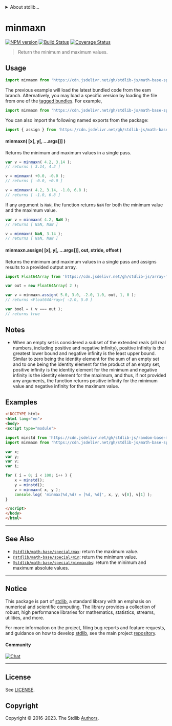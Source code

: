 <!--

@license Apache-2.0

Copyright (c) 2018 The Stdlib Authors.

Licensed under the Apache License, Version 2.0 (the "License");
you may not use this file except in compliance with the License.
You may obtain a copy of the License at

   http://www.apache.org/licenses/LICENSE-2.0

Unless required by applicable law or agreed to in writing, software
distributed under the License is distributed on an "AS IS" BASIS,
WITHOUT WARRANTIES OR CONDITIONS OF ANY KIND, either express or implied.
See the License for the specific language governing permissions and
limitations under the License.

-->


<details>
  <summary>
    About stdlib...
  </summary>
  <p>We believe in a future in which the web is a preferred environment for numerical computation. To help realize this future, we've built stdlib. stdlib is a standard library, with an emphasis on numerical and scientific computation, written in JavaScript (and C) for execution in browsers and in Node.js.</p>
  <p>The library is fully decomposable, being architected in such a way that you can swap out and mix and match APIs and functionality to cater to your exact preferences and use cases.</p>
  <p>When you use stdlib, you can be absolutely certain that you are using the most thorough, rigorous, well-written, studied, documented, tested, measured, and high-quality code out there.</p>
  <p>To join us in bringing numerical computing to the web, get started by checking us out on <a href="https://github.com/stdlib-js/stdlib">GitHub</a>, and please consider <a href="https://opencollective.com/stdlib">financially supporting stdlib</a>. We greatly appreciate your continued support!</p>
</details>

# minmaxn

[![NPM version][npm-image]][npm-url] [![Build Status][test-image]][test-url] [![Coverage Status][coverage-image]][coverage-url] <!-- [![dependencies][dependencies-image]][dependencies-url] -->

> Return the minimum and maximum values.

<!-- Section to include introductory text. Make sure to keep an empty line after the intro `section` element and another before the `/section` close. -->

<section class="intro">

</section>

<!-- /.intro -->

<!-- Package usage documentation. -->



<section class="usage">

## Usage

```javascript
import minmaxn from 'https://cdn.jsdelivr.net/gh/stdlib-js/math-base-special-minmaxn@esm/index.mjs';
```
The previous example will load the latest bundled code from the esm branch. Alternatively, you may load a specific version by loading the file from one of the [tagged bundles](https://github.com/stdlib-js/math-base-special-minmaxn/tags). For example,

```javascript
import minmaxn from 'https://cdn.jsdelivr.net/gh/stdlib-js/math-base-special-minmaxn@v0.1.1-esm/index.mjs';
```

You can also import the following named exports from the package:

```javascript
import { assign } from 'https://cdn.jsdelivr.net/gh/stdlib-js/math-base-special-minmaxn@esm/index.mjs';
```

#### minmaxn( \[x\[, y\[, ...args]]] )

Returns the minimum and maximum values in a single pass.

```javascript
var v = minmaxn( 4.2, 3.14 );
// returns [ 3.14, 4.2 ]

v = minmaxn( +0.0, -0.0 );
// returns [ -0.0, +0.0 ]

v = minmaxn( 4.2, 3.14, -1.0, 6.8 );
// returns [ -1.0, 6.8 ]
```

If any argument is `NaN`, the function returns `NaN` for both the minimum value and the maximum value.

```javascript
var v = minmaxn( 4.2, NaN );
// returns [ NaN, NaN ]

v = minmaxn( NaN, 3.14 );
// returns [ NaN, NaN ]
```

#### minmaxn.assign( \[x\[, y\[, ...args]]], out, stride, offset )

Returns the minimum and maximum values in a single pass and assigns results to a provided output array.

```javascript
import Float64Array from 'https://cdn.jsdelivr.net/gh/stdlib-js/array-float64@esm/index.mjs';

var out = new Float64Array( 2 );

var v = minmaxn.assign( 5.0, 3.0, -2.0, 1.0, out, 1, 0 );
// returns <Float64Array>[ -2.0, 5.0 ]

var bool = ( v === out );
// returns true
```

</section>

<!-- /.usage -->

<!-- Package usage notes. Make sure to keep an empty line after the `section` element and another before the `/section` close. -->

<section class="notes">

## Notes

-   When an empty set is considered a subset of the extended reals (all real numbers, including positive and negative infinity), positive infinity is the greatest lower bound and negative infinity is the least upper bound. Similar to zero being the identity element for the sum of an empty set and to one being the identity element for the product of an empty set, positive infinity is the identity element for the minimum and negative infinity is the identity element for the maximum, and thus, if not provided any arguments, the function returns positive infinity for the minimum value and negative infinity for the maximum value.

</section>

<!-- /.notes -->

<!-- Package usage examples. -->

<section class="examples">

## Examples

<!-- eslint no-undef: "error" -->

```html
<!DOCTYPE html>
<html lang="en">
<body>
<script type="module">

import minstd from 'https://cdn.jsdelivr.net/gh/stdlib-js/random-base-minstd-shuffle@esm/index.mjs';
import minmaxn from 'https://cdn.jsdelivr.net/gh/stdlib-js/math-base-special-minmaxn@esm/index.mjs';

var x;
var y;
var v;
var i;

for ( i = 0; i < 100; i++ ) {
    x = minstd();
    y = minstd();
    v = minmaxn( x, y );
    console.log( 'minmax(%d,%d) = [%d, %d]', x, y, v[0], v[1] );
}

</script>
</body>
</html>
```

</section>

<!-- /.examples -->

<!-- Section to include cited references. If references are included, add a horizontal rule *before* the section. Make sure to keep an empty line after the `section` element and another before the `/section` close. -->

<section class="references">

</section>

<!-- /.references -->

<!-- Section for related `stdlib` packages. Do not manually edit this section, as it is automatically populated. -->

<section class="related">

* * *

## See Also

-   <span class="package-name">[`@stdlib/math-base/special/max`][@stdlib/math/base/special/max]</span><span class="delimiter">: </span><span class="description">return the maximum value.</span>
-   <span class="package-name">[`@stdlib/math-base/special/min`][@stdlib/math/base/special/min]</span><span class="delimiter">: </span><span class="description">return the minimum value.</span>
-   <span class="package-name">[`@stdlib/math-base/special/minmaxabs`][@stdlib/math/base/special/minmaxabs]</span><span class="delimiter">: </span><span class="description">return the minimum and maximum absolute values.</span>

</section>

<!-- /.related -->

<!-- Section for all links. Make sure to keep an empty line after the `section` element and another before the `/section` close. -->


<section class="main-repo" >

* * *

## Notice

This package is part of [stdlib][stdlib], a standard library with an emphasis on numerical and scientific computing. The library provides a collection of robust, high performance libraries for mathematics, statistics, streams, utilities, and more.

For more information on the project, filing bug reports and feature requests, and guidance on how to develop [stdlib][stdlib], see the main project [repository][stdlib].

#### Community

[![Chat][chat-image]][chat-url]

---

## License

See [LICENSE][stdlib-license].


## Copyright

Copyright &copy; 2016-2023. The Stdlib [Authors][stdlib-authors].

</section>

<!-- /.stdlib -->

<!-- Section for all links. Make sure to keep an empty line after the `section` element and another before the `/section` close. -->

<section class="links">

[npm-image]: http://img.shields.io/npm/v/@stdlib/math-base-special-minmaxn.svg
[npm-url]: https://npmjs.org/package/@stdlib/math-base-special-minmaxn

[test-image]: https://github.com/stdlib-js/math-base-special-minmaxn/actions/workflows/test.yml/badge.svg?branch=v0.1.1
[test-url]: https://github.com/stdlib-js/math-base-special-minmaxn/actions/workflows/test.yml?query=branch:v0.1.1

[coverage-image]: https://img.shields.io/codecov/c/github/stdlib-js/math-base-special-minmaxn/main.svg
[coverage-url]: https://codecov.io/github/stdlib-js/math-base-special-minmaxn?branch=main

<!--

[dependencies-image]: https://img.shields.io/david/stdlib-js/math-base-special-minmaxn.svg
[dependencies-url]: https://david-dm.org/stdlib-js/math-base-special-minmaxn/main

-->

[chat-image]: https://img.shields.io/gitter/room/stdlib-js/stdlib.svg
[chat-url]: https://app.gitter.im/#/room/#stdlib-js_stdlib:gitter.im

[stdlib]: https://github.com/stdlib-js/stdlib

[stdlib-authors]: https://github.com/stdlib-js/stdlib/graphs/contributors

[umd]: https://github.com/umdjs/umd
[es-module]: https://developer.mozilla.org/en-US/docs/Web/JavaScript/Guide/Modules

[deno-url]: https://github.com/stdlib-js/math-base-special-minmaxn/tree/deno
[umd-url]: https://github.com/stdlib-js/math-base-special-minmaxn/tree/umd
[esm-url]: https://github.com/stdlib-js/math-base-special-minmaxn/tree/esm
[branches-url]: https://github.com/stdlib-js/math-base-special-minmaxn/blob/main/branches.md

[stdlib-license]: https://raw.githubusercontent.com/stdlib-js/math-base-special-minmaxn/main/LICENSE

<!-- <related-links> -->

[@stdlib/math/base/special/max]: https://github.com/stdlib-js/math-base-special-max/tree/esm

[@stdlib/math/base/special/min]: https://github.com/stdlib-js/math-base-special-min/tree/esm

[@stdlib/math/base/special/minmaxabs]: https://github.com/stdlib-js/math-base-special-minmaxabs/tree/esm

<!-- </related-links> -->

</section>

<!-- /.links -->

